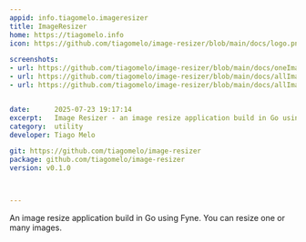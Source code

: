 ```yaml
---
appid: info.tiagomelo.imageresizer
title: ImageResizer
home: https://tiagomelo.info
icon: https://github.com/tiagomelo/image-resizer/blob/main/docs/logo.png?raw=true

screenshots:
- url: https://github.com/tiagomelo/image-resizer/blob/main/docs/oneImage.gif?raw=true
- url: https://github.com/tiagomelo/image-resizer/blob/main/docs/allImages.gif?raw=true
- url: https://github.com/tiagomelo/image-resizer/blob/main/docs/allImagesWithOutput.gif?raw=true


date:      2025-07-23 19:17:14
excerpt:   Image Resizer - an image resize application build in Go using Fyne
category:  utility
developer: Tiago Melo

git: https://github.com/tiagomelo/image-resizer
package: github.com/tiagomelo/image-resizer
version: v0.1.0



---
```


An image resize application build in Go using Fyne. You can resize one or many images.